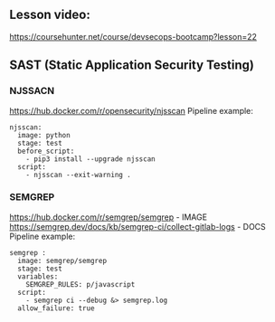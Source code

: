## Lesson video:
https://coursehunter.net/course/devsecops-bootcamp?lesson=22

## SAST (Static Application Security Testing)

### NJSSACN
https://hub.docker.com/r/opensecurity/njsscan
Pipeline example:
```
njsscan:
  image: python
  stage: test
  before_script:
    - pip3 install --upgrade njsscan
  script:
    - njsscan --exit-warning .
```

### SEMGREP
https://hub.docker.com/r/semgrep/semgrep - IMAGE
https://semgrep.dev/docs/kb/semgrep-ci/collect-gitlab-logs - DOCS
Pipeline example:
```
semgrep :
  image: semgrep/semgrep
  stage: test
  variables:
    SEMGREP_RULES: p/javascript
  script:
    - semgrep ci --debug &> semgrep.log
  allow_failure: true
```